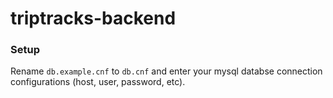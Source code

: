 # triptracks-backend


### Setup

Rename `db.example.cnf` to `db.cnf` and enter your mysql databse connection configurations (host, user, password, etc).
